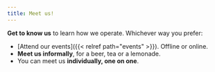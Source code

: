 ```yaml
---
title: Meet us!
---
```

**Get to know us** to learn how we operate. Whichever way you prefer:

* [Attend our events]({{< relref path="events" >}}). Offline or online.
* **Meet us informally**, for a beer, tea or a lemonade.
* You can meet us **individually, one on one**.
